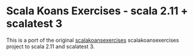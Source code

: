 # Scala Koans Exercises - scala 2.11 + scalatest 3

This is a port of the original [scalakoansexercises](https://bitbucket.org/dmarsh/scalakoansexercises) scalakoansexercises project to scala 2.11 and scalatest 3.

